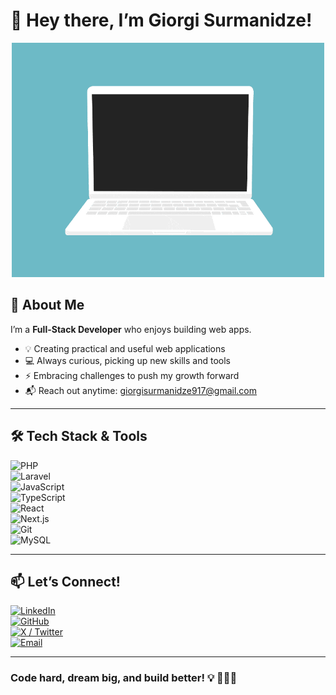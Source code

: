 # 👋 Hey there, I’m Giorgi Surmanidze!

<p align="center">
  <img src="./code.gif" alt="Coding GIF" width="500"/>
</p>


## 🚀 About Me

I’m a **Full-Stack Developer**  who enjoys building web apps.

- 💡 Creating practical and useful web applications
- 💻 Always curious, picking up new skills and tools
- ⚡ Embracing challenges to push my growth forward
- 📬 Reach out anytime: [giorgisurmanidze917@gmail.com](mailto:giorgisurmanidze917@gmail.com)

---

## 🛠️ Tech Stack & Tools

![PHP](https://img.shields.io/badge/-PHP-777BB4?style=flat-square&logo=php&logoColor=white)  
![Laravel](https://img.shields.io/badge/-Laravel-FF2D20?style=flat-square&logo=laravel&logoColor=white)  
![JavaScript](https://img.shields.io/badge/-JavaScript-F7DF1E?style=flat-square&logo=javascript&logoColor=black)  
![TypeScript](https://img.shields.io/badge/-TypeScript-3178C6?style=flat-square&logo=typescript&logoColor=white)  
![React](https://img.shields.io/badge/-React-61DAFB?style=flat-square&logo=react&logoColor=black)  
![Next.js](https://img.shields.io/badge/-Next.js-000000?style=flat-square&logo=next.js&logoColor=white)  
![Git](https://img.shields.io/badge/-Git-F05032?style=flat-square&logo=git&logoColor=white)  
![MySQL](https://img.shields.io/badge/-MySQL-4479A1?style=flat-square&logo=mysql&logoColor=white)

---

## 📫 Let’s Connect!

[![LinkedIn](https://img.shields.io/badge/-LinkedIn-0077B5?style=flat-square&logo=linkedin&logoColor=white)](https://www.linkedin.com/in/giorgi-surmanidze-9a5882229/)  
[![GitHub](https://img.shields.io/badge/-GitHub-181717?style=flat-square&logo=github&logoColor=white)](https://github.com/GiorgiSurmanidzee)  
[![X / Twitter](https://img.shields.io/badge/-X-000000?style=flat-square&logo=x&logoColor=white)](https://x.com/giorgiSurm45657)  
[![Email](https://img.shields.io/badge/-Email-D14836?style=flat-square&logo=gmail&logoColor=white)](mailto:giorgisurmanidze917@gmail.com)

---

### Code hard, dream big, and build better! 💡 👨‍💻✨
